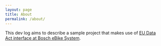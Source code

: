 ```yaml
---
layout: page
title: About
permalink: /about/
---
```


This dev log aims to describe a sample project that makes use of [EU Data Act interface at Bosch eBike System](https://flow.bosch-ebike.com/data-act).
